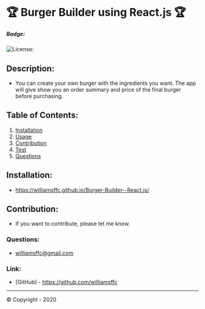 
# 🏆 Burger Builder using React.js 🏆

##### **Badge:**
![License: ](https://img.shields.io/badge/License-ISC-green)


## **Description:**
* You can create your own burger with the ingredients you want. The app will give show you an order summary and price of the final burger before purchasing. 

## **Table of Contents:**
1. [Installation](#installation)
2. [Usage](#usage)
3. [Contribution](#contribution)
4. [Test](#test)
5. [Questions](#questions)

## **Installation:**
* https://williamsffc.github.io/Burger-Builder--React.js/

## **Contribution:**
* If you want to contribute, please let me know.  

### **Questions:**
* williamsffc@gmail.com

### **Link:**
* [GitHub] - https://github.com/williamsffc

-------------
© Copyright - 2020

